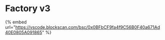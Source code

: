 # Factory v3

{% embed url="https://vscode.blockscan.com/bsc/0x0BFbCF9fa4f9C56B0F40a671Ad40E0805A091865" %}

